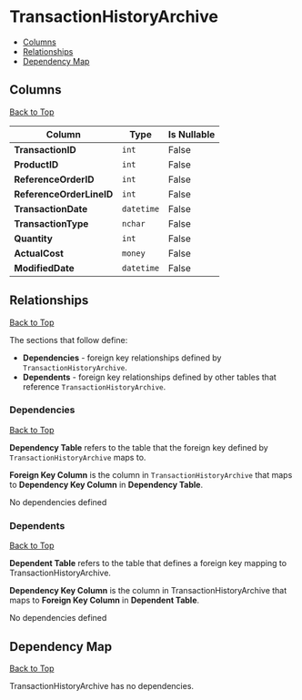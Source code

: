 # TransactionHistoryArchive

* [Columns](#columns)
* [Relationships](#relationships)
* [Dependency Map](#dependency-map)

## Columns
[Back to Top](#transactionhistoryarchive)

Column | Type | Is Nullable
-------|------|------------
**TransactionID** | `int` | False
**ProductID** | `int` | False
**ReferenceOrderID** | `int` | False
**ReferenceOrderLineID** | `int` | False
**TransactionDate** | `datetime` | False
**TransactionType** | `nchar` | False
**Quantity** | `int` | False
**ActualCost** | `money` | False
**ModifiedDate** | `datetime` | False

## Relationships
[Back to Top](#transactionhistoryarchive)


The sections that follow define:
* **Dependencies** - foreign key relationships defined by `TransactionHistoryArchive`.
* **Dependents** - foreign key relationships defined by other tables that reference `TransactionHistoryArchive`.

### Dependencies
[Back to Top](#transactionhistoryarchive)

**Dependency Table** refers to the table that the foreign key defined by `TransactionHistoryArchive` maps to.

**Foreign Key Column** is the column in `TransactionHistoryArchive` that maps to **Dependency Key Column** in **Dependency Table**.

No dependencies defined

### Dependents
[Back to Top](#transactionhistoryarchive)

**Dependent Table** refers to the table that defines a foreign key mapping to TransactionHistoryArchive.

**Dependency Key Column** is the column in TransactionHistoryArchive that maps to **Foreign Key Column** in **Dependent Table**.

No dependencies defined

## Dependency Map
[Back to Top](#transactionhistoryarchive)

TransactionHistoryArchive has no dependencies.
